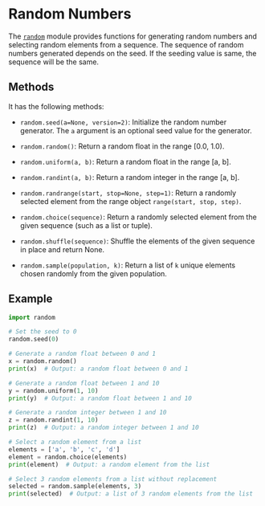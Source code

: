 # Random Numbers

The [`random`](https://docs.python.org/3/library/random.html) module provides
functions for generating random numbers and selecting random elements from a
sequence. The sequence of random numbers generated depends on the seed. If the
seeding value is same, the sequence will be the same.

## Methods

It has the following methods:

- `random.seed(a=None, version=2)`: Initialize the random number generator. The
  `a` argument is an optional seed value for the generator.

- `random.random()`: Return a random float in the range \[0.0, 1.0).

- `random.uniform(a, b)`: Return a random float in the range \[a, b\].

- `random.randint(a, b)`: Return a random integer in the range \[a, b\].

- `random.randrange(start, stop=None, step=1)`: Return a randomly selected
  element from the range object `range(start, stop, step)`.

- `random.choice(sequence)`: Return a randomly selected element from the given
  sequence (such as a list or tuple).

- `random.shuffle(sequence)`: Shuffle the elements of the given sequence in
  place and return None.

- `random.sample(population, k)`: Return a list of `k` unique elements chosen
  randomly from the given population.

## Example


```python
import random

# Set the seed to 0
random.seed(0)

# Generate a random float between 0 and 1
x = random.random()
print(x)  # Output: a random float between 0 and 1

# Generate a random float between 1 and 10
y = random.uniform(1, 10)
print(y)  # Output: a random float between 1 and 10

# Generate a random integer between 1 and 10
z = random.randint(1, 10)
print(z)  # Output: a random integer between 1 and 10

# Select a random element from a list
elements = ['a', 'b', 'c', 'd']
element = random.choice(elements)
print(element)  # Output: a random element from the list

# Select 3 random elements from a list without replacement
selected = random.sample(elements, 3)
print(selected)  # Output: a list of 3 random elements from the list
```


